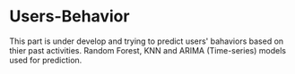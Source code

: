# Users-Behavior
This part is under develop and trying to predict users' bahaviors based on thier past activities.
Random Forest, KNN and ARIMA (Time-series) models used for prediction.
